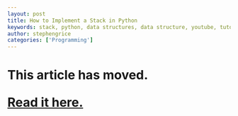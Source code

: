 ```yaml
---
layout: post
title: How to Implement a Stack in Python
keywords: stack, python, data structures, data structure, youtube, tutorial, learning, education, how to
author: stephengrice
categories: ['Programming']
---
```


<h1>

This article has moved.

<a href="https://linebylinecode.com/2017/02/19/how-to-implement-a-stack-from-scratch-in-python/">Read it here.</a>

</h1>
